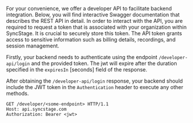 <!-- This is the MASTER swagger.json URL: https://o9cl790zx7.execute-api.us-east-1.amazonaws.com/swagger.json unable yet to resolve CORS issue, payload must be copied manually to the ./swagger.json file in the MKDOCS project -->

For your convenience, we offer a developer API to facilitate backend integration. Below, you will find interactive Swagger documentation that describes the REST API in detail. In order to interact with the API, you are required to request a token that is associated with your organization within SyncStage. It is crucial to securely store this token. The API token grants access to sensitive information such as billing details, recordings, and session management.

Firstly, your backend needs to authenticate using the endpoint `/developer-api/login` and the provided token. The jwt will expire after the duration specified in the `expiresIn` [seconds] field of the response.

After obtaining the `/developer-api/login` response, your backend should include the JWT token in the `Authentication` header to execute any other methods.

```
GET /developer/<some-endpoint> HTTP/1.1
Host: api.syncstage.com
Authorization: Bearer <jwt>
```

<swagger-ui src="./swagger.json"/>
<!-- auto import currently does not work due to CORS in the swagger deployment poliyc -->
<!-- <swagger-ui src="https://9xva5ka15b.execute-api.us-east-1.amazonaws.com/swagger.json"/> -->
